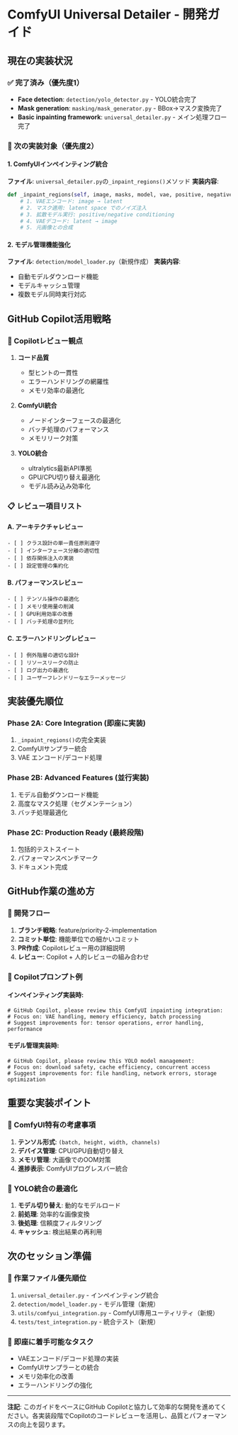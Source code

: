 # ComfyUI Universal Detailer - 開発ガイド

## 現在の実装状況

### ✅ 完了済み（優先度1）
- **Face detection**: `detection/yolo_detector.py` - YOLO統合完了
- **Mask generation**: `masking/mask_generator.py` - BBox→マスク変換完了
- **Basic inpainting framework**: `universal_detailer.py` - メイン処理フロー完了

### 🚧 次の実装対象（優先度2）

#### 1. ComfyUIインペインティング統合
**ファイル**: `universal_detailer.py`の`_inpaint_regions()`メソッド
**実装内容**:
```python
def _inpaint_regions(self, image, masks, model, vae, positive, negative, **kwargs):
    # 1. VAEエンコード: image → latent
    # 2. マスク適用: latent space でのノイズ注入
    # 3. 拡散モデル実行: positive/negative conditioning
    # 4. VAEデコード: latent → image
    # 5. 元画像との合成
```

#### 2. モデル管理機能強化
**ファイル**: `detection/model_loader.py`（新規作成）
**実装内容**:
- 自動モデルダウンロード機能
- モデルキャッシュ管理
- 複数モデル同時実行対応

## GitHub Copilot活用戦略

### 🤖 Copilotレビュー観点
1. **コード品質**
   - 型ヒントの一貫性
   - エラーハンドリングの網羅性
   - メモリ効率の最適化

2. **ComfyUI統合**
   - ノードインターフェースの最適化
   - バッチ処理のパフォーマンス
   - メモリリーク対策

3. **YOLO統合**
   - ultralytics最新API準拠
   - GPU/CPU切り替え最適化
   - モデル読み込み効率化

### 📋 レビュー項目リスト

#### A. アーキテクチャレビュー
```
- [ ] クラス設計の単一責任原則遵守
- [ ] インターフェース分離の適切性
- [ ] 依存関係注入の実装
- [ ] 設定管理の集約化
```

#### B. パフォーマンスレビュー
```
- [ ] テンソル操作の最適化
- [ ] メモリ使用量の削減
- [ ] GPU利用効率の改善
- [ ] バッチ処理の並列化
```

#### C. エラーハンドリングレビュー
```
- [ ] 例外階層の適切な設計
- [ ] リソースリークの防止
- [ ] ログ出力の最適化
- [ ] ユーザーフレンドリーなエラーメッセージ
```

## 実装優先順位

### Phase 2A: Core Integration (即座に実装)
1. `_inpaint_regions()`の完全実装
2. ComfyUIサンプラー統合
3. VAE エンコード/デコード処理

### Phase 2B: Advanced Features (並行実装)
1. モデル自動ダウンロード機能
2. 高度なマスク処理（セグメンテーション）
3. バッチ処理最適化

### Phase 2C: Production Ready (最終段階)
1. 包括的テストスイート
2. パフォーマンスベンチマーク
3. ドキュメント完成

## GitHub作業の進め方

### 🔄 開発フロー
1. **ブランチ戦略**: feature/priority-2-implementation
2. **コミット単位**: 機能単位での細かいコミット
3. **PR作成**: Copilotレビュー用の詳細説明
4. **レビュー**: Copilot + 人的レビューの組み合わせ

### 📝 Copilotプロンプト例

#### インペインティング実装時:
```
# GitHub Copilot, please review this ComfyUI inpainting integration:
# Focus on: VAE handling, memory efficiency, batch processing
# Suggest improvements for: tensor operations, error handling, performance
```

#### モデル管理実装時:
```
# GitHub Copilot, please review this YOLO model management:
# Focus on: download safety, cache efficiency, concurrent access
# Suggest improvements for: file handling, network errors, storage optimization
```

## 重要な実装ポイント

### 🎯 ComfyUI特有の考慮事項
1. **テンソル形式**: `(batch, height, width, channels)`
2. **デバイス管理**: CPU/GPU自動切り替え
3. **メモリ管理**: 大画像でのOOM対策
4. **進捗表示**: ComfyUIプログレスバー統合

### 🔧 YOLO統合の最適化
1. **モデル切り替え**: 動的なモデルロード
2. **前処理**: 効率的な画像変換
3. **後処理**: 信頼度フィルタリング
4. **キャッシュ**: 検出結果の再利用

## 次のセッション準備

### 📁 作業ファイル優先順位
1. `universal_detailer.py` - インペインティング統合
2. `detection/model_loader.py` - モデル管理（新規）
3. `utils/comfyui_integration.py` - ComfyUI専用ユーティリティ（新規）
4. `tests/test_integration.py` - 統合テスト（新規）

### 🚀 即座に着手可能なタスク
- VAEエンコード/デコード処理の実装
- ComfyUIサンプラーとの統合
- メモリ効率化の改善
- エラーハンドリングの強化

---
**注記**: このガイドをベースにGitHub Copilotと協力して効率的な開発を進めてください。各実装段階でCopilotのコードレビューを活用し、品質とパフォーマンスの向上を図ります。